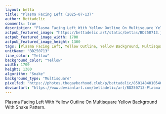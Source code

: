 ```yaml
---
layout: betta
title: "Plasma Facing Left (2025-07-13)"
author: Bettadelic
comments: true
description: "Plasma Facing Left With Yellow Outline On Multisquare Yellow Background With Snake Pattern."
actpub_featured_image: "https://bettadelic.art/static/bettas/BD250713.jpg"
actpub_featured_image_width: 1700
actpub_featured_image_height: 1300
tags: [Plasma Facing Left, Yellow Outline, Yellow Background, Multisquare Background Pattern, Snake Pattern, July 2025]
unitName: "BD250713"
line_color: "Yellow"
background_color: "Yellow"
width: 1700
height: 1300
algorithm: "Snake"
background_type: "Multisquare"
pixelfed: "https://photos.thegayborhood.club/p/bettadelic/850148401054078448"
deviantart: "https://www.deviantart.com/bettadelic/art/BD250713-Plasma-Facing-Left-2025-07-13-1218005381"
---
```


Plasma Facing Left With Yellow Outline On Multisquare Yellow Background With Snake Pattern.
